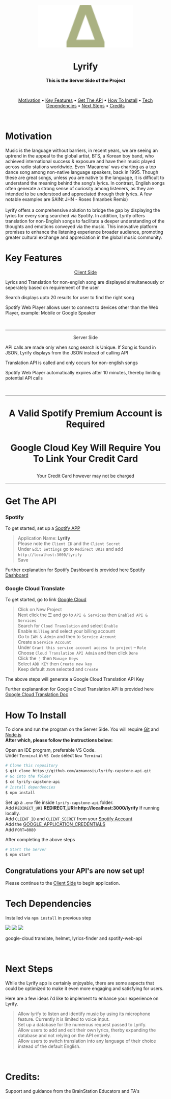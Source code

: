<!-- logo -->

<p align="center">
    <img width='300' src='./assets/icons/logo.svg'>
    <h1 align="center"><strong>Lyrify</strong></h1>
</p>

<p align='center' style="font-weight:800"> This is the Server Side of the Project</p></br>

<p align='center'>
    <a href="#motivation">Motivation</a> • 
    <a href="#key-features">Key Features</a> • 
    <a href="#get-the-api">Get The API</a> • 
    <a href="#how-to-install">How To Install</a> • 
    <a href="#tech-dependencies">Tech Dependencies</a> • 
    <a href="#next-steps">Next Steps</a> • 
    <a href="#credits">Credits</a>
</p></br>

# Motivation

<p>Music is the language without barriers, in recent years, we are seeing an uptrend in the appeal to the global artist, BTS, a Korean boy band, who achieved international success & exposure and have their music played across radio stations worldwide. Even 'Macarena' was charting as a top dance song among non-native language speakers, back in 1995. Though these are great songs, unless you are native to the language, it is difficult to understand the meaning behind the song's lyrics. In contrast, English songs often generate a strong sense of curiosity among listeners, as they are intended to be understood and appreciated through their lyrics. A few notable examples are SAINt JHN - Roses (Imanbek Remix)</br></br>Lyrify offers a comprehensive solution to bridge the gap by displaying the lyrics for every song searched via Spotify. In addition, Lyrify offers translation for non-English songs to facilitate a deeper understanding of the thoughts and emotions conveyed via the music. This innovative platform promises to enhance the listening experience broader audience, promoting greater cultural exchange and appreciation in the global music community.</p>

# Key Features

<p align="center"><a href="https://github.com/azmanosis/lyrify-capstone">Client Side</a></p>
<p> Lyrics and Translation for non-english song are displayed simultaneously or seperately based on requirement of the user</p>
<p>Search displays upto 20 results for user to find the right song</p>
<p> Spotify Web Player allows user to connect to devices other than the Web Player, example: Mobile or Google Speaker</p></br>

---

<p align="center">Server Side</p>
<p>API calls are made only when song search is Unique. If Song is found in JSON, Lyrify displays from the JSON instead of calling API</p>
<p>Translation API is called and only occurs for non-english songs</p>
<p> Spotify Web Player automatically expires after 10 minutes, thereby limiting potential API calls</p></br>

---

# <p align="center"><strong> A Valid Spotify Premium Account is Required</strong></p>

# <p align="center"><strong>Google Cloud Key Will Require You To Link Your Credit Card</strong></p>

<p align="center">Your Credit Card however may not be charged</p>

---

# Get The API

### Spotify

To get started, set up a [Spotify APP](https://developer.spotify.com/dashboard/applications)

> Application Name: <strong>Lyrify</strong></br>
> Please note the `Client ID` and the `Client Secret`</br>
> Under `Edit Settings` go to `Redirect URIs` and add `http://localhost:3000/lyrify`</br>
> Save

Further explanation for Spotify Dashboard is provided here [Spotify Dashboard](https://developer.spotify.com/documentation/general/guides/authorization/app-settings/)
</br>

### Google Cloud Translate

To get started, go to link [Google Cloud](https://console.cloud.google.com/home/dashboard)

> Click on New Project</br>
> Next click the ☰ and go to `API & Services` then `Enabled API & Services`</br>
> Search for `Cloud Translation` and select `Enable`</br>
> Enable `Billing` and select your billing account</br>
> Go to `IAM & Admin` and then to `Service Account`</br>
> Create a `Service Account`</br>
> Under `Grant this service account access to project` – `Role`</br>
> Choose `Cloud Translation API Admin` and then click `Done`</br>
> Click the `⋮` then `Manage Keys`</br>
> Select `ADD KEY` then `Create new key`</br>
> Keep default `JSON` selected and `Create`

The above steps will generate a Google Cloud Translation API Key

Further explanantion for Google Cloud Translation API is provided here [Google Cloud Translation Doc](https://cloud.google.com/translate/docs)
</br>

# How To Install

To clone and run the program on the Server Side. You will require [Git](https://git-scm.com/) and [Node.js](https://nodejs.org/en/download/)</br><strong>After which, please follow the instructions below:</strong>

Open an IDE program, preferable VS Code.</br>Under `Terminal` in `VS Code` select `New Terminal`

```bash
# Clone this repository
$ git clone https://github.com/azmanosis/lyrify-capstone-api.git
# Go into the folder
$ cd lyrify-capstone-api
# Install dependencies
$ npm install
```

Set up a `.env` file inside `lyrify-capstone-api` folder.</br>
Add `REDIRECT_URI` <strong>REDIRECT_URI=http://localhost:3000/lyrify</strong> If running locally.</br>
Add `CLIENT_ID` and `CLIENT_SECRET` from your <a href="#spotify">Spotify Account</a></br>
Add the <a href="#google-cloud-translate">GOOGLE_APPLICATION_CREDENTIALS</a></br>
Add `PORT=8080`</br>

After completing the above steps

```bash
# Start the Server
$ npm start
```

## Congratulations your API's are now set up!</br>

Please continue to the [Client Side](https://github.com/azmanosis/lyrify-capstone) to begin application.</br>

# Tech Dependencies

Installed via `npm install` in previous step</br>

<a href="https://www.npmjs.com/package/dotenv" target="_blank" rel="noreferrer"><img src="https://raw.githubusercontent.com/motdotla/dotenv/master/dotenv.svg" height="30"/></a>
<a href="https://www.npmjs.com/package/express" target="_blank" rel="noreferrer"><img src="https://camo.githubusercontent.com/0566752248b4b31b2c4bdc583404e41066bd0b6726f310b73e1140deefcc31ac/68747470733a2f2f692e636c6f756475702e636f6d2f7a6659366c4c376546612d3330303078333030302e706e67" height="30"/></a>
<a href="https://nodejs.org/en/" target="_blank" rel="noreferrer"><img src="https://cdn.freebiesupply.com/logos/large/2x/nodejs-1-logo-png-transparent.png" height="30"/></a></br>

<p>google-cloud translate, helmet, lyrics-finder and spotify-web-api</p>

</br>

# Next Steps

While the Lyrify app is certainly enjoyable, there are some aspects that could be optimized to make it even more engaging and satisfying for users.

Here are a few ideas i'd like to implement to enhance your experience on Lyrify.

> Allow lyrify to listen and identify music by using its microphone feature. Currently it is limited to voice input.</br>
> Set up a database for the numerous request passed to Lyrify.</br>
> Allow users to add and edit their own lyrics, therby expanding the database and not relying on the API entirely.</br>
> Allow users to switch translation into any language of their choice instead of the default English.

</br>

# Credits:

<p>Support and guidance from the BrainStation Educators and TA's</p>

